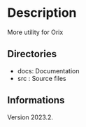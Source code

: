 # Description
More utility for Orix

## Directories
- docs: Documentation
- src : Source files

## Informations
Version 2023.2.

